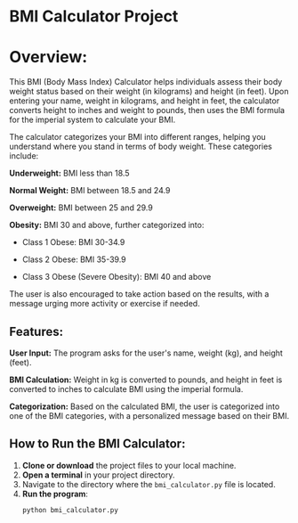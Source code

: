 # BMI Calculator Project

# Overview:
This BMI (Body Mass Index) Calculator helps individuals assess their body weight status based on their weight (in kilograms) and height (in feet). Upon entering your name, weight in kilograms, and height in feet, the calculator converts height to inches and weight to pounds, then uses the BMI formula for the imperial system to calculate your BMI.

The calculator categorizes your BMI into different ranges, helping you understand where you stand in terms of body weight. These categories include:

**Underweight:** BMI less than 18.5

**Normal Weight:** BMI between 18.5 and 24.9

**Overweight:** BMI between 25 and 29.9

**Obesity:** BMI 30 and above, further categorized into:

- Class 1 Obese: BMI 30-34.9

- Class 2 Obese: BMI 35-39.9

- Class 3 Obese (Severe Obesity): BMI 40 and above

The user is also encouraged to take action based on the results, with a message urging more activity or exercise if needed.

## Features:

**User Input:** The program asks for the user's name, weight (kg), and height (feet).

**BMI Calculation:** Weight in kg is converted to pounds, and height in feet is converted to inches to calculate BMI using the imperial formula.

**Categorization:** Based on the calculated BMI, the user is categorized into one of the BMI categories, with a personalized message based on their BMI.

## How to Run the BMI Calculator:

1. **Clone or download** the project files to your local machine.
2. **Open a terminal** in your project directory.
3. Navigate to the directory where the `bmi_calculator.py` file is located.
4. **Run the program**:
   ```bash
   python bmi_calculator.py
